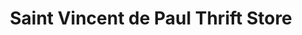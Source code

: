 ---
title: "Saint Vincent de Paul Thrift Store"
url: /milwaukee/saint-vincent-de-paul-thrift-store/
shop: charity
---